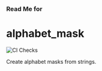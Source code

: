 ### Read Me for
# alphabet_mask

![CI Checks](https://github.com/denwong47/alphabet_mask/actions/workflows/CI.yml/badge.svg?branch=main)

Create alphabet masks from strings.
